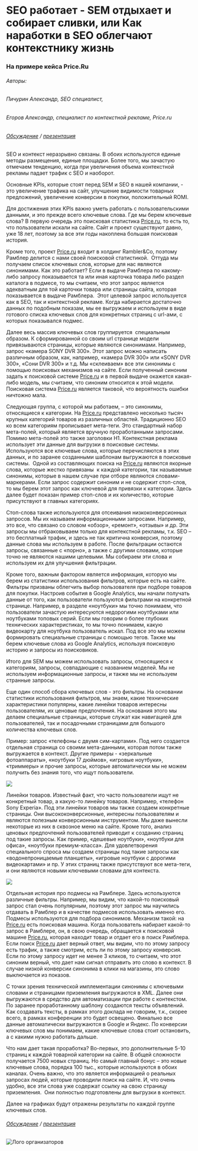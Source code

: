 # SEO работает - SEM отдыхает и собирает сливки, или Как наработки в SEO облегчают контекстнику жизнь #
### На примере кейса Price.Ru

###### Авторы:
###### Пичурин Александр, SEO специалист,
###### Егоров Александр, специалист по контекстной рекламе, Price.ru
###### [Обсуждение](https://www.facebook.com/semconf/photos/a.562342090544216.1073741828.276595422452219/566002266844865/?type=1) / [презентация](http://www.slideshare.net/Osennya_sessia/m12-seo-sem-seo-chkd-logo)



SEO и контекст неразрывно связаны. В обоих используются единые методы размещения, единые площадки. Более того, мы зачастую отмечаем тенденцию, когда при увеличения объема контекстной рекламы падает трафик с SEO и наоборот.

Основные KPIs, которые стоят перед SEM и SEO в нашей компании, - это увеличение трафика на сайт, улучшение видимости товарных предложений, увеличение конверсии в покупки, положительный ROMI.

Для достижения этих KPIs важно уметь работать с пользовательскими данными, и это прежде всего ключевые слова. Где мы берем ключевые слова? В первую очередь это поисковая статистика [Price.ru](http://price.ru/), то есть то, что пользователи искали на сайте. Сайт и проект существуют давно, уже 18 лет, поэтому за все эти годы накоплена большая поисковая история.


Кроме того, проект [Price.ru](http://price.ru/) входит в холдинг Rambler&Co, поэтому Рамблер делится с нами своей поисковой статистикой.  Оттуда мы получаем список ключевых слов, которые для нас являются синонимами. Как это работает? Если в выдаче Рамблера по какому-либо запросу показывается та или иная карточка товара либо раздел каталога в подмесе, то мы считаем, что этот запрос является адекватным для той карточки товара или страницы сайта, которая показывается в выдаче Рамблера.  Этот целевой запрос используется как в SEO, так и контекстной рекламе. Когда набирается достаточно данных по подобным показам, мы ее выгружаем и используем в виде готового списка ключевых слов для конкретных страниц с url-ами, с которых показывался подмес.

Далее весь массив ключевых слов группируется  специальным образом. К сформированной со своим url странице модели привязываются страницы, которые являются синонимами. Например, запрос «камера SONY DVR 300». Этот запрос можно написать различным образом, как, например, «камера DVR 300» или «SONY DVR 300», «Сони DVR 300» и т.д. Мы «склеиваем» все эти синонимы с помощью поисковых механизмов на сайте. Если полученный синоним задать к поисковой системе [Price.ru](http://price.ru/) и в первой выдаче окажется какая-либо модель, мы считаем, что синоним относится к этой модели. Поисковая система [Price.ru](http://price.ru/) является таковой, что вероятность ошибки ничтожно мала.

Следующая группа, с которой мы работаем, – это синонимы, относящиеся к категории. На [Price.ru](http://price.ru/) представлено несколько тысяч крупных категорий товаров из различных областей. Традиционно SEO ко всем категориям прописывает мета-теги. Это стандартный набор мета-полей, который является вручную проработанными запросами. Помимо мета-полей это также заголовки H1. Контекстная реклама использует эти данные для выгрузки в поисковые системы. Используются все ключевые слова, которые перечисляются в этих данных, и по заранее созданными шаблонам выгружаются в поисковые системы.  Одной из составляющих поиска на [Price.ru](http://price.ru/) являются якорные слова, которые жестко привязаны  к каждой категории, так называемые синонимы, которые в нашем случае при отборе являются словами-маркерами. Если запрос содержит синоним и не содержит стоп-слов, то мы берем этот запрос как ключевой для привязки к категории. Здесь далее будет показан пример стоп-слов и их количество, которые присутствуют в главных категориях.

Стоп-слова также используются для отсеивания низкоконверсионных запросов. Мы их называем информационными запросами. Например, это все, что связано со словом «обзор», «ремонт», «отзывы» и др. Эти запросы мы отбраковываем только для контекстной рекламы, т.к. SEO – это бесплатный трафик, и здесь не так критична конверсия, поэтому данные слова мы используем в работе. После фильтрации остаются запросы, связанные с «порно», а также с другими словами, которые точно не являются нашими целевыми. Мы собираем эти слова и используем их для улучшения фильтрации.

Кроме того, важным фактором является информация, которую мы берем из статистики использования фильтров, которые есть на сайте. Фильтры призваны облегчить выбор пользователя при подборе товаров для покупки. Настроив события в Google Analytics, мы начали получать данные от того, как пользователи пользуются фильтрами на конкретной странице. Например, в разделе «ноутбуки» мы точно понимаем, что пользователи зачастую интересуются недорогими ноутбуками или ноутбуками топовых серий. Если мы говорим о более глубоких технических характеристиках, то мы точно понимаем, какую видеокарту для ноутбука пользователь искал. Под все это мы можем формировать специальные страницы с помощью тегов. Также мы берем ключевые слова из Google Analytics, используя поисковую историю и запросы из поисковиков.

Итого для SEM мы можем использовать запросы, относящиеся к категориям, запросы, совпадающие с названием моделей. Мы не используем информационные запросы, и также мы не используем странные запросы.

Еще один способ сбора ключевых слов - это фильтры. На основании статистики использования фильтров, мы знаем, какие технические характеристики популярны, какие линейки товаров интересны пользователям, их ценовые предпочтения. На основания этого мы делаем специальные страницы, которые служат как навигацией для пользователей, так и посадочными страницами для большого количества ключевых слов.

Пример: запрос «телефоны с двумя сим-картами». Под него создается отдельная страница со своими мета-данными, которая потом также выгружается в контекст. Другие примеры - «зеркальные фотоаппараты», «ноутбуки 17 дюймов», «игровые ноутбуки», «триммеры» и прочие запросы, которые автоматически мы не можем получить без знания того, что ищут пользователи.

![](https://lh4.googleusercontent.com/Rp4YqcOcfj0Gcdw6NpOKlpHoHqqSYwup43hAeu8xVZKYnHSFau4qNrj7DLXWjxTkk37TD89MYQDIvmL3SLEjuJh9somVLnbutnKa09kTAy6WOpXuiFvn2lfX-moRHBGlGg)

Линейки товаров. Известный факт, что часто пользователи ищут не конкретный товар, а какую-то линейку товаров. Например, «телефон Sony Experia». Под эти линейки товаров мы также создаем конкретные страницы. Они высококонверсионные, интересны пользователям и являются полезным конверсионным инструментом. Мы даже вынесли некоторые из них в сквозное меню на сайте. Кроме того, анализ ценовых предпочтений пользователей приводит к созданию страниц под такие запросы. Как пример, «дешевые ноутбуки», «ноутбуки для офиса», «ноутбуки премиум-класса». Для удовлетворения специального спроса мы создаем страницы под такие запросы как «водонепроницаемые планшеты», «игровые ноутбуки с дорогими видеокартами» и пр. У этих страниц также присутствуют все мета-теги, и они являются новыми ключевыми словами для контекста.


![](https://lh5.googleusercontent.com/Xgh6LEKKzkzC6gSpMphfnotXIg6sw6JGRkFjeKmBLr6dU6YbKi2nlKWcBP0AE0PvhD1PCbXK0OaTv4bro5_-NvLWH0TI0HYrfLu_P-mMM4d4_d-LBhLtBqs2m-8hQgassQ)

Отдельная история про подмесы на Рамблере. Здесь используются различные фильтры. Например, мы видим, что какой-то поисковый запрос стал очень популярным, поэтому этот запрос мы научились отдавать в Рамблер и в качестве подмесов использовать именно его. Подмесы используются для подбора синонимов. Механизм такой: на [Price.ru](http://price.ru/) есть поисковая машина. Когда пользователь набирает какой-то запрос в Рамблере, он, в свою очередь, обращается к поисковой машине [Price.ru](http://price.ru/), которая находит товар и отдает его в поиск Рамблера. Если поиск [Price.ru](http://price.ru/) дает верный ответ, мы видим, что по этому запросу есть трафик, а также смотрим, есть ли по этому запросу конверсия. Если по этому запросу идет не менее 3 кликов, то считаем, что этот синоним верный, что дает нам сигнал отправить это слово в контекст. В случае низкой конверсии синонима в клики на магазины, это слово выключается из показов.


С точки зрения технической имплементации синонимы с ключевыми словами и страницами приземления выгружаются в XML. Далее они выгружаются в средство для автоматизации при работе с контекстом. По заранее проработанному шаблону создаются тексты объявлений. Как создавать тексты, в рамках этого доклада не говорим, т.к., скорее всего, в рамках конференции это будет освещено. Финально все данные автоматически выгружаются в Google и Яндекс. По конверсии ключевых слов мы понимаем, какие ключевые слова стоит остановить, а с какими нужно работать дальше.

Что нам дает такая проработка? Во-первых, это дополнительные 5-10 страниц к каждой товарной категории на сайте. В общей сложности получается 7500 новых страниц. Но самый главный бонус – это новые ключевые слова, порядка 100 тыс., которые используются в обоих каналах. Очень важно, что это является информацией о реальных запросах людей, которые проводили поиск на сайте. И, что очень удобно, все эти слова уже содержат ссылку на свою страницу приземления.  Они полностью подготовлены для выгрузки в контекст.

Далее на графиках будут отражены результаты по каждой группе ключевых слов.

###### [Обсуждение](https://www.facebook.com/semconf/photos/a.562342090544216.1073741828.276595422452219/566002266844865/?type=1) / [презентация](http://www.slideshare.net/Osennya_sessia/m12-seo-sem-seo-chkd-logo)
![Лого организаторов](http://dl.getdropbox.com/u/390630/for-book.png)
